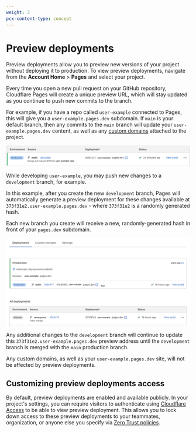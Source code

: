 ```yaml
---
weight: 3
pcx-content-type: concept
---
```


# Preview deployments

Preview deployments allow you to preview new versions of your project without deploying it to production. To view preview deployments, navigate from the **Account Home** > **Pages** and select your project.

Every time you open a new pull request on your GitHub repository, Cloudflare Pages will create a unique preview URL, which will stay updated as you continue to push new commits to the branch.

For example, if you have a repo called `user-example` connected to Pages, this will give you a `user-example.pages.dev` subdomain. If `main` is your default branch, then any commits to the `main` branch will update your `user-example.pages.dev` content, as well as any [custom domains](/get-started#adding-a-custom-domain) attached to the project.

![development preview](preview-deployment-mergedone.png)

While developing `user-example`, you may push new changes to a `development` branch, for example.

In this example, after you create the new `development` branch, Pages will automatically generate a preview deployment for these changes available at `373f31e2.user-example.pages.dev` - where `373f31e2` is a randomly generated hash.

Each new branch you create will receive a new, randomly-generated hash in front of your `pages.dev` subdomain.

![development preview](preview-deployment-generated.png)

Any additional changes to the `development` branch will continue to update this `373f31e2.user-example.pages.dev` preview address until the `development` branch is merged with the `main` production branch.

Any custom domains, as well as your `user-example.pages.dev` site, will not be affected by preview deployments.

## Customizing preview deployments access

By default, preview deployments are enabled and available publicly. In your project's settings, you can require visitors to authenticate using [Cloudflare Access](https://www.cloudflare.com/teams/access/) to be able to view preview deployment. This allows you to lock down access to these preview deployments to your teammates, organization, or anyone else you specify via [Zero Trust policies](https://developers.cloudflare.com/cloudflare-one/policies/zero-trust/policy-management).
